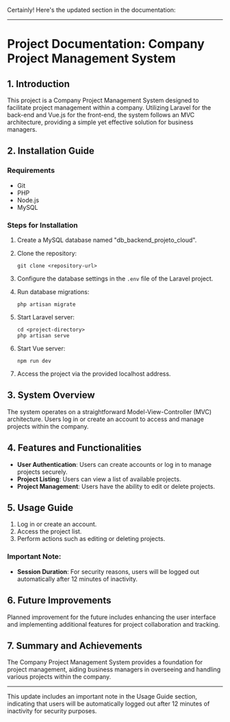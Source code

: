 Certainly! Here's the updated section in the documentation:

---

# Project Documentation: Company Project Management System

## 1. Introduction

This project is a Company Project Management System designed to facilitate project management within a company. Utilizing Laravel for the back-end and Vue.js for the front-end, the system follows an MVC architecture, providing a simple yet effective solution for business managers.

## 2. Installation Guide

### Requirements
- Git
- PHP
- Node.js
- MySQL

### Steps for Installation

1. Create a MySQL database named "db_backend_projeto_cloud".

2. Clone the repository:
   ```
   git clone <repository-url>
   ```

3. Configure the database settings in the `.env` file of the Laravel project.

4. Run database migrations:
   ```
   php artisan migrate
   ```

5. Start Laravel server:
   ```
   cd <project-directory>
   php artisan serve
   ```

6. Start Vue server:
   ```
   npm run dev
   ```

7. Access the project via the provided localhost address.

## 3. System Overview

The system operates on a straightforward Model-View-Controller (MVC) architecture. Users log in or create an account to access and manage projects within the company.

## 4. Features and Functionalities

- **User Authentication**: Users can create accounts or log in to manage projects securely.
- **Project Listing**: Users can view a list of available projects.
- **Project Management**: Users have the ability to edit or delete projects.

## 5. Usage Guide

1. Log in or create an account.
2. Access the project list.
3. Perform actions such as editing or deleting projects.

### Important Note:
- **Session Duration**: For security reasons, users will be logged out automatically after 12 minutes of inactivity.

## 6. Future Improvements

Planned improvement for the future includes enhancing the user interface and implementing additional features for project collaboration and tracking.

## 7. Summary and Achievements

The Company Project Management System provides a foundation for project management, aiding business managers in overseeing and handling various projects within the company.

---

This update includes an important note in the Usage Guide section, indicating that users will be automatically logged out after 12 minutes of inactivity for security purposes.